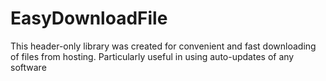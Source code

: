# EasyDownloadFile
This header-only library was created for convenient and fast downloading of files from hosting. Particularly useful in using auto-updates of any software

